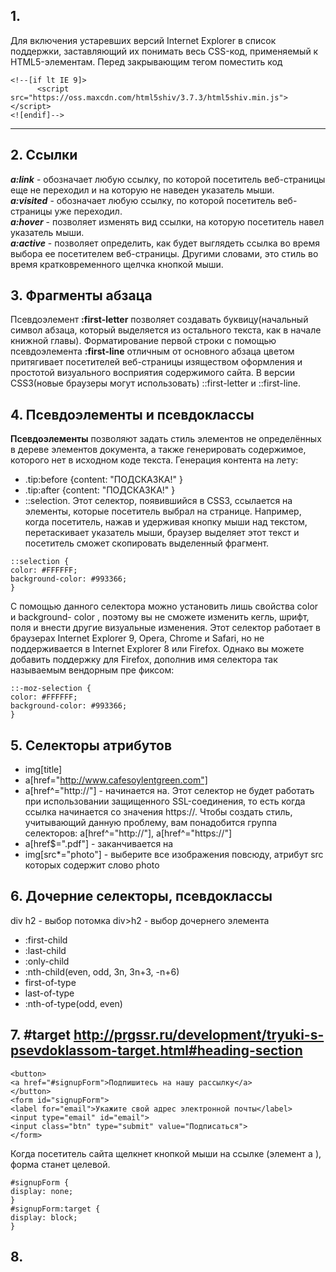 
## 1. 
Для включения устаревших версий Internet Explorer в список поддержки, заставляющий их понимать весь CSS-код,
применяемый к HTML5-элементам. Перед закрывающим тегом </head> поместить код 
```
<!--[if lt IE 9]>
      <script src="https://oss.maxcdn.com/html5shiv/3.7.3/html5shiv.min.js"></script>
<![endif]-->
```
---
## 2. Ссылки
*__a:link__* - обозначает любую ссылку, по которой посетитель веб-страницы еще не переходил и на которую не наведен указатель мыши.  
   *__a:visited__* - обозначает любую ссылку, по которой посетитель веб-страницы уже переходил.  
   *__a:hover__* - позволяет изменять вид ссылки, на которую посетитель навел указатель мыши.  
   *__a:active__* - позволяет определить, как будет выглядеть ссылка во время выбора ее посетителем веб-страницы. Другими словами, это стиль во время кратковременного щелчка кнопкой мыши.  
   
## 3. Фрагменты абзаца  
Псевдоэлемент **:first-letter** позволяет создавать буквицу(начальный символ абзаца, который выделяется из остального текста, как в начале книжной главы).
Форматирование первой строки с помощью псевдоэлемента **:first-line** отличным от основного абзаца цветом притягивает посетителей веб-страницы изяществом оформления и простотой визуального восприятия содержимого сайта.
В версии CSS3(новые браузеры могут использовать) ::first-letter и ::first-line.

## 4. Псевдоэлементы и псевдоклассы  
**Псевдоэлементы** позволяют задать стиль элементов не определённых в дереве элементов документа, а также генерировать содержимое, которого нет в исходном коде текста.
Генерация контента на лету: 

   * .tip:before {content: "ПОДСКАЗКА!" }
   * .tip:after {content: "ПОДСКАЗКА!" }      
   * ::selection. Этот селектор, появившийся в CSS3, ссылается на элементы, которые посетитель
выбрал на странице. Например, когда посетитель, нажав и удерживая кнопку мыши
над текстом, перетаскивает указатель мыши, браузер выделяет этот текст и посетитель сможет скопировать выделенный фрагмент.
```
::selection {
color: #FFFFFF;
background-color: #993366;
}
```
С помощью данного селектора можно установить лишь свойства color и  background-
color , поэтому вы не cможете изменить кегль, шрифт, поля и внести другие визуальные
изменения. Этот селектор работает в браузерах Internet Explorer 9, Opera, Chrome и Safari,
но не поддерживается в Internet Explorer 8 или Firefox. Однако вы можете добавить
поддержку для Firefox, дополнив имя селектора так называемым вендорным пре­
фиксом:
```
::-moz-selection {
color: #FFFFFF;
background-color: #993366;
}
```

## 5. Селекторы атрибутов  
* img[title]
* a[href="http://www.cafesoylentgreen.com"]
* a[href^="http://"] - начинается на.
Этот селектор не будет работать при использовании защищенного SSL-соединения, то есть когда
ссылка начинается со значения https://. Чтобы создать стиль, учитывающий данную проблему, вам
понадобится группа селекторов:
a[href^="http://"], a[href^="https://"]
* a[href$=".pdf"] -  заканчивается на
* img[src*="photo"] - выберите все изображения повсюду, атрибут src
которых содержит слово photo

## 6. Дочерние селекторы, псевдоклассы
div h2 - выбор потомка
div>h2 - выбор дочернего элемента
* :first-child
* :last-child
* :only-child
* :nth-child(even, odd, 3n, 3n+3, -n+6)
* first-of-type
* last-of-type
* :nth-of-type(odd, even)

## 7. #target http://prgssr.ru/development/tryuki-s-psevdoklassom-target.html#heading-section
```
<button>
<a href="#signupForm">Подпишитесь на нашу рассылку</a>
</button>
<form id="signupForm">
<label for="email">Укажите свой адрес электронной почты</label>
<input type="email" id="email">
<input class="btn" type="submit" value="Подписаться">
</form>
```
Когда посетитель сайта щелкнет кнопкой мыши на ссылке (элемент a ), форма
станет целевой.
```
#signupForm {
display: none;
}
#signupForm:target {
display: block;
}
```
## 8. 

